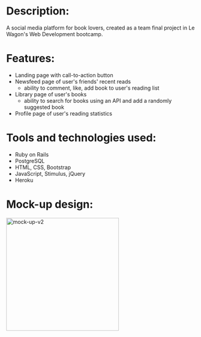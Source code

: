 # Description:
A social media platform for book lovers, created as a team final project in Le Wagon's Web Development bootcamp.

# Features:
* Landing page with call-to-action button
* Newsfeed page of user's friends' recent reads
  * ability to comment, like, add book to user's reading list
* Library page of user's books
  * ability to search for books using an API and add a randomly suggested book
* Profile page of user's reading statistics


# Tools and technologies used:
* Ruby on Rails
* PostgreSQL
* HTML, CSS, Bootstrap
* JavaScript, Stimulus, jQuery
* Heroku

# Mock-up design:
<img src="https://github.com/Willhol60/phasebook/blob/master/Phasebook-V2.png" alt="mock-up-v2" width="300"/>

